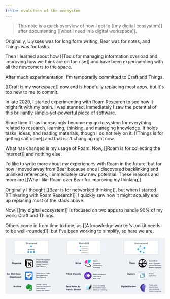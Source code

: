 ```yaml
---
title: evolution of the ecosystem
---
```

> This note is a quick overview of how I got to [[my digital ecosystem]] after documenting [[what I need in a digital workspace]].

Originally, Ulysses was for long form writing, Bear was for notes, and Things was for tasks.

Then I learned about how [[Tools for managing information overload and improving how we think are on the rise]] and have been experimenting with all the newcomers to the space.

After much experimentation, I'm temporarily committed to Craft and Things.

[[Craft is my workspace]] now and is hopefully replacing most apps, but it's too new to me to commit.

In late 2020, I started experimenting with Roam Research to see how it might fit with my brain. I was stunned. Immediately I saw the potential of this brilliantly simple-yet-powerful piece of software.

Since then it has increasingly become my go to system for everything related to research, learning, thinking, and managing knowledge. It holds tasks, ideas, and reading materials, though I do not rely on it. [[Things is for getting shit done]] and that isn't changing right now.

What has changed is my usage of Roam. Now, [[Roam is for collecting the internet]] and nothing else.

I'd like to write more about my experiences with Roam in the future, but for now I moved away from Bear because once I discovered backlinking and unlinked references, I immediately saw new potential. These reasons and more are [[Why I like Roam over Bear for improving my thinking]].

Originally I thought [[Bear is for networked thinking]], but when I started [[Tinkering with Roam Research]], I quickly saw how it might actually end up replacing most of the stack above.

Now, [[my digital ecosystem]] is focused on two apps to handle 90% of my work: Craft and Things.

Others come in from time to time, as [[A knowledge worker’s toolkit needs to be well-rounded]], but I've been working to simplify, so here we are.

![](/assets/digital-ecosystem-apps.png)